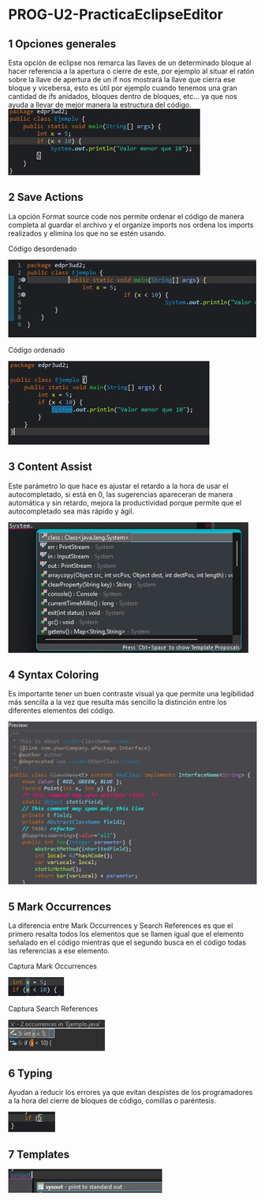 # PROG-U2-PracticaEclipseEditor
## 1 Opciones generales
Esta opción de eclipse nos remarca las llaves de un determinado bloque al hacer referencia a la apertura o cierre de este, por ejemplo al situar el ratón sobre la llave de apertura de un if nos mostrará la llave que cierra ese bloque y vicebersa, esto es útil por ejemplo cuando tenemos una gran cantidad de ifs anidados, bloques dentro de bloques, etc... ya que nos ayuda a llevar de mejor manera la estructura del código.
![Captura1](capturas/01_general.jpg)

## 2 Save Actions
La opción Format source code nos permite ordenar el código de manera completa al guardar el archivo y el organize imports nos ordena los imports realizados y elimina los que no se estén usando.

Código desordenado

![Captura2](capturas/02_save_actions.jpg)

Código ordenado

![Captura2-1](capturas/02_save_actions2.jpg)

## 3 Content Assist
Este parámetro lo que hace es ajustar el retardo a la hora de usar el autocompletado, si está en 0, las sugerencias apareceran de manera automática y sin retardo, mejora la productividad porque permite que el autocompletado sea más rápido y ágil.

![Captura3](capturas/03_content_assist.jpg)

## 4 Syntax Coloring
Es importante tener un buen contraste visual ya que permite una legibilidad más sencilla a la vez que resulta más sencillo la distinción entre los diferentes elementos del código.

![Captura4](capturas/04_syntax_coloring.jpg)

## 5 Mark Occurrences
La diferencia entre Mark Occurrences y Search References es que el primero resalta todos los elementos que se llamen igual que el elemento señalado en el código mientras que el segundo busca en el código todas las referencias a ese elemento.

Captura Mark Occurrences

![Captura5](capturas/05_mark_occurrences.jpg)

Captura Search References

![Captura5](capturas/05_mark_occurrences2.jpg)

## 6 Typing
Ayudan a reducir los errores ya que evitan despistes de los programadores a la hora del cierre de bloques de código, comillas o paréntesis.

![Captura6](capturas/06_typing.jpg)

## 7 Templates

![Captura7](capturas/07_templates.jpg)
